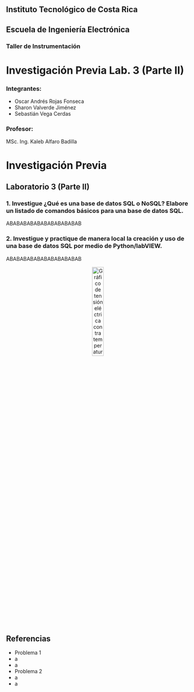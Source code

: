 ## Instituto Tecnológico de Costa Rica

## Escuela de Ingeniería Electrónica
### Taller de Instrumentación

# Investigación Previa Lab. 3 (Parte II)

### Integrantes:
- Oscar Andrés Rojas Fonseca
- Sharon Valverde Jiménez
- Sebastián Vega Cerdas 

### Profesor:
MSc. Ing. Kaleb Alfaro Badilla


# Investigación Previa
## Laboratorio 3 (Parte II)

### 1. Investigue ¿Qué es una base de datos SQL o NoSQL? Elabore un listado de comandos básicos para una base de datos SQL.

ABABABABABABABABABABAB

### 2. Investigue y practique de manera local la creación y uso de una base de datos SQL por medio de Python/labVIEW.

ABABABABABABABABABABAB

<p align="center">
<img src="/images/termocupla.PNG" alt="Gráfico de tensión eléctrica contra temperatura de termocuplas" style="width:25%;" />
</p>



## Referencias
- Problema 1
- a
- a
- Problema 2
- a
- a


